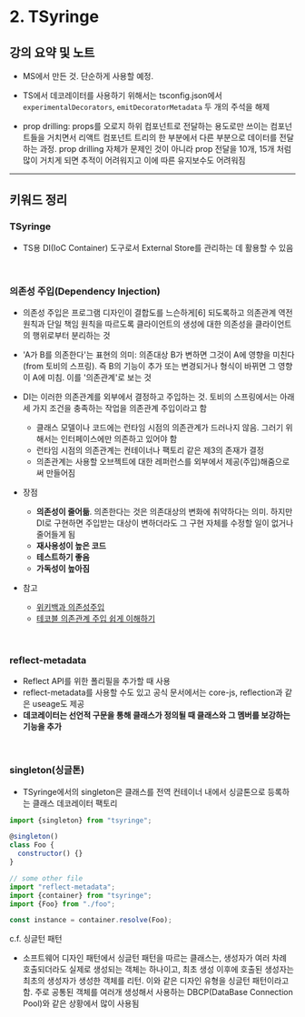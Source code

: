 # 2. TSyringe

## 강의 요약 및 노트

- MS에서 만든 것. 단순하게 사용할 예정. 
- TS에서 데코레이터를 사용하기 위해서는 tsconfig.json에서 `experimentalDecorators`, `emitDecoratorMetadata` 두 개의 주석을 해제

- prop drilling: props를 오로지 하위 컴포넌트로 전달하는 용도로만 쓰이는 컴포넌트들을 거치면서 리액트 컴포넌트 트리의 한 부분에서 다른 부분으로 데이터를 전달하는 과정. prop drilling 자체가 문제인 것이 아니라 prop 전달을 10개, 15개 처럼 많이 거치게 되면 추적이 어려워지고 이에 따른 유지보수도 어려워짐

---

## 키워드 정리

### TSyringe

- TS용 DI(IoC Container) 도구로서 External Store를 관리하는 데 활용할 수 있음

</br>

### 의존성 주입(Dependency Injection)

- 의존성 주입은 프로그램 디자인이 결합도를 느슨하게[6] 되도록하고 의존관계 역전 원칙과 단일 책임 원칙을 따르도록 클라이언트의 생성에 대한 의존성을 클라이언트의 행위로부터 분리하는 것

- 'A가 B를 의존한다'는 표현의 의미: 의존대상 B가 변하면 그것이 A에 영향을 미친다(from 토비의 스프링). 즉 B의 기능이 추가 또는 변경되거나 형식이 바뀌면 그 영향이 A에 미침. 이를 '의존관계'로 보는 것
- DI는 이러한 의존관계를 외부에서 결정하고 주입하는 것. 토비의 스프링에서는 아래 세 가지 조건을 충족하는 작업을 의존관계 주입이라고 함
    - 클래스 모델이나 코드에는 런타임 시점의 의존관계가 드러나지 않음. 그러기 위해서는 인터페이스에만 의존하고 있어야 함
    - 런타임 시점의 의존관계는 컨테이너나 팩토리 같은 제3의 존재가 결정
    - 의존관계는 사용할 오브젝트에 대한 레퍼런스를 외부에서 제공(주입)해줌으로써 만들어짐
- 장점
    - **의존성이 줄어듦**. 의존한다는 것은 의존대상의 변화에 취약하다는 의미. 하지만 DI로 구현하면 주입받는 대상이 변하더라도 그 구현 자체를 수정할 일이 없거나 줄어들게 됨
    - **재사용성이 높은 코드**
    - **테스트하기 좋음**
    - **가독성이 높아짐**

- 참고
    - [위키백과 의존성주입](https://ko.wikipedia.org/wiki/%EC%9D%98%EC%A1%B4%EC%84%B1_%EC%A3%BC%EC%9E%85)
    - [테코블 의존관계 주입 쉽게 이해하기](https://tecoble.techcourse.co.kr/post/2021-04-27-dependency-injection/)

</br>

### reflect-metadata

- Reflect API를 위한 폴리필을 추가할 때 사용
- reflect-metadata를 사용할 수도 있고 공식 문서에서는 core-js, reflection과 같은 useage도 제공
- **데코레이터는 선언적 구문을 통해 클래스가 정의될 때 클래스와 그 멤버를 보강하는 기능을 추가**

</br>

### singleton(싱글톤)

- TSyringe에서의 singleton은 클래스를 전역 컨테이너 내에서 싱글톤으로 등록하는 클래스 데코레이터 팩토리

```js
import {singleton} from "tsyringe";

@singleton()
class Foo {
  constructor() {}
}

// some other file
import "reflect-metadata";
import {container} from "tsyringe";
import {Foo} from "./foo";

const instance = container.resolve(Foo);
```

c.f. 싱글턴 패턴
- 소프트웨어 디자인 패턴에서 싱글턴 패턴을 따르는 클래스는, 생성자가 여러 차례 호출되더라도 실제로 생성되는 객체는 하나이고, 최초 생성 이후에 호출된 생성자는 최초의 생성자가 생성한 객체를 리턴. 이와 같은 디자인 유형을 싱글턴 패턴이라고 함. 주로 공통된 객체를 여러개 생성해서 사용하는 DBCP(DataBase Connection Pool)와 같은 상황에서 많이 사용됨
